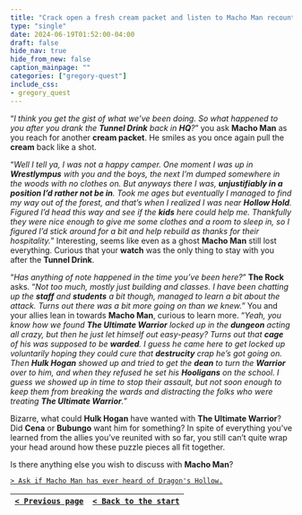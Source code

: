 ```yaml
---
title: "Crack open a fresh cream packet and listen to Macho Man recount his experiences."
type: "single"
date: 2024-06-19T01:52:00-04:00
draft: false
hide_nav: true
hide_from_new: false
caption_mainpage: ""
categories: ["gregory-quest"]
include_css:
- gregory_quest
---
```


“*I think you get the gist of what we’ve been doing. So what happened to you after you drank the **Tunnel Drink** back in **HQ**?*” you ask **Macho Man** as you reach for another **cream packet**. He smiles as you once again pull the **cream** back like a shot.

“*Well I tell ya, I was not a happy camper. One moment I was up in **Wrestlympus** with you and the boys, the next I’m dumped somewhere in the woods with no clothes on. But anyways there I was, **unjustifiably in a position I’d rather not be in**. Took me ages but eventually I managed to find my way out of the forest, and that’s when I realized I was near **Hollow Hold**. Figured I’d head this way and see if the **kids** here could help me. Thankfully they were nice enough to give me some clothes and a room to sleep in, so I figured I’d stick around for a bit and help rebuild as thanks for their hospitality.*” Interesting, seems like even as a ghost **Macho Man** still lost everything. Curious that your **watch** was the only thing to stay with you after the **Tunnel Drink**. 

“*Has anything of note happened in the time you’ve been here?*” **The Rock** asks. “*Not too much, mostly just building and classes. I have been chatting up the **staff** and **students** a bit though, managed to learn a bit about the attack. Turns out there was a bit more going on than we knew.*” You and your allies lean in towards **Macho Man**, curious to learn more. “*Yeah, you know how we found **The Ultimate Warrior** locked up in the **dungeon** acting all crazy, but then he just let himself out easy-peasy? Turns out that **cage** of his was supposed to be **warded**. I guess he came here to get locked up voluntarily hoping they could cure that **destrucity** crap he’s got going on. Then **Hulk Hogan** showed up and tried to get the **dean** to turn the **Warrior** over to him, and when they refused he set his **Hooligans** on the school. I guess we showed up in time to stop their assault, but not soon enough to keep them from breaking the wards and distracting the folks who were treating **The Ultimate Warrior**.*”

Bizarre, what could **Hulk Hogan** have wanted with **The Ultimate Warrior**? Did **Cena** or **Bubungo** want him for something? In spite of everything you’ve learned from the allies you’ve reunited with so far, you still can’t quite wrap your head around how these puzzle pieces all fit together.

Is there anything else you wish to discuss with **Macho Man**?

[``> Ask if Macho Man has ever heard of Dragon's Hollow.``](../128)

|[``< Previous page``](../126)|[``< Back to the start``](../)|
|---|---|